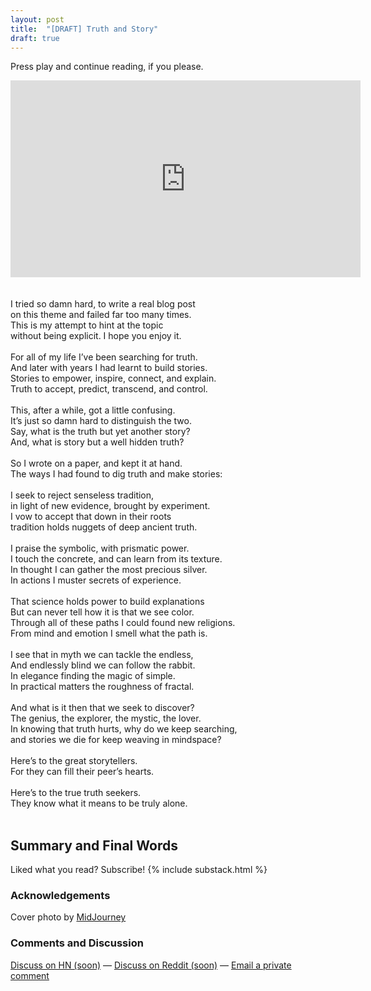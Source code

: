 ```yaml
---
layout: post
title:  "[DRAFT] Truth and Story"
draft: true
---
```

Press play and continue reading, if you please.
<div class="embed-responsive">
	<iframe width="560" height="315" src="https://www.youtube.com/embed/BoYVhB5_MM8?loop=1" title="YouTube video player" frameborder="0"  allow="accelerometer; autoplay; clipboard-write; encrypted-media; gyroscope; picture-in-picture" allowfullscreen></iframe>
</div>
<br />
<br />
I tried so damn hard, to write a real blog post<br />
on this theme and failed far too many times.<br />
This is my attempt to hint at the topic<br />
without being explicit. I hope you enjoy it.<br />
<br />
For all of my life I’ve been searching for truth. <br />
And later with years I had learnt to build stories.<br />
Stories to empower, inspire, connect, and explain.<br />
Truth to accept, predict, transcend, and control.<br />
<br />
This, after a while, got a little confusing.<br />
It’s just so damn hard to distinguish the two.<br />
Say, what is the truth but yet another story?<br />
And, what is story but a well hidden truth?<br />
<br />
So I wrote on a paper, and kept it at hand.<br />
The ways I had found to dig truth and make stories:<br />
<br />
I seek to reject senseless tradition,<br />
in light of new evidence, brought by experiment.<br />
I vow to accept that down in their roots<br />
tradition holds nuggets of deep ancient truth.<br />
<br />
I praise the symbolic, with prismatic power.<br />
I touch the concrete, and can learn from its texture.<br />
In thought I can gather the most precious silver.<br />
In actions I muster secrets of experience.<br />
<br />
That science holds power to build explanations<br />
But can never tell how it is that we see color.<br />
Through all of these paths I could found new religions.<br />
From mind and emotion I smell what the path is.<br />
<br />
I see that in myth we can tackle the endless,<br />
And endlessly blind we can follow the rabbit.<br />
In elegance finding the magic of simple.<br />
In practical matters the roughness of fractal. <br />
<br />
And what is it then that we seek to discover?<br />
The genius, the explorer, the mystic, the lover.<br />
In knowing that truth hurts, why do we keep searching, <br />
and stories we die for keep weaving in mindspace?<br />
<br />
Here’s to the great storytellers.<br />
For they can fill their peer’s hearts.<br />
<br />
Here’s to the true truth seekers. <br />
They know what it means to be truly alone.<br />
<br />


## Summary and Final Words 

Liked what you read? Subscribe!
{% include substack.html %}

### Acknowledgements
Cover photo by <a href="https://www.midjourney.com/">MidJourney</a>
  
### Comments and Discussion
[Discuss on HN (soon)]() — [Discuss on Reddit (soon)]() — [Email a private comment](mailto:truth-and-story@maraoz.com)


